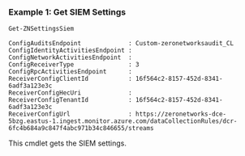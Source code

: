 ### Example 1: Get SIEM Settings
```powershell
Get-ZNSettingsSiem
```

```output
ConfigAuditsEndpoint             : Custom-zeronetworksaudit_CL
ConfigIdentityActivitiesEndpoint : 
ConfigNetworkActivitiesEndpoint  : 
ConfigReceiverType               : 3
ConfigRpcActivitiesEndpoint      : 
ReceiverConfigClientId           : 16f564c2-8157-452d-8341-6adf3a123e3c
ReceiverConfigHecUri             : 
ReceiverConfigTenantId           : 16f564c2-8157-452d-8341-6adf3a123e3c
ReceiverConfigUrl                : https://zeronetworks-dce-5bzg.eastus-1.ingest.monitor.azure.com/dataCollectionRules/dcr-6fc4b684a9c847f4abc971b34c846655/streams
```

This cmdlet gets the SIEM settings.
